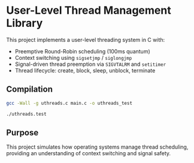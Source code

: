 # User-Level Thread Management Library

This project implements a user-level threading system in C with:

- Preemptive Round-Robin scheduling (100ms quantum)
- Context switching using `sigsetjmp` / `siglongjmp`
- Signal-driven thread preemption via `SIGVTALRM` and `setitimer`
- Thread lifecycle: create, block, sleep, unblock, terminate

## Compilation

```bash
gcc -Wall -g uthreads.c main.c -o uthreads_test
```

```bash
./uthreads.test
```
## Purpose
This project simulates how operating systems manage thread scheduling, providing an understanding of context switching and signal safety.
